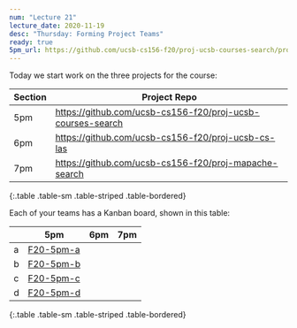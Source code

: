 ```yaml
---
num: "Lecture 21"
lecture_date: 2020-11-19
desc: "Thursday: Forming Project Teams"
ready: true
5pm_url: https://github.com/ucsb-cs156-f20/proj-ucsb-courses-search/projects
---
```


Today we start work on the three projects for the course:

| Section | Project Repo |
|-|-|
| 5pm | <https://github.com/ucsb-cs156-f20/proj-ucsb-courses-search> |
| 6pm | <https://github.com/ucsb-cs156-f20/proj-ucsb-cs-las> |
| 7pm | <https://github.com/ucsb-cs156-f20/proj-mapache-search> |
{:.table .table-sm .table-striped .table-bordered}


Each of your teams has a Kanban board, shown in this table:

| | 5pm | 6pm | 7pm|
|-|-|-|-|
| a | [F20-5pm-a]({{page.5pm_url}}/3) | | |
| b | [F20-5pm-b]({{page.5pm_url}}/4) | | |
| c | [F20-5pm-c]({{page.5pm_url}}/5) | | |
| d | [F20-5pm-d]({{page.5pm_url}}/6) | | |
{:.table .table-sm .table-striped .table-bordered}
